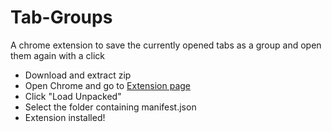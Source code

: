 # Tab-Groups
A chrome extension to save the currently opened tabs as a group and open them again with a click

* Download and extract zip
* Open Chrome and go to [Extension page](chrome://extensions)
* Click "Load Unpacked"
* Select the folder containing manifest.json
* Extension installed!
